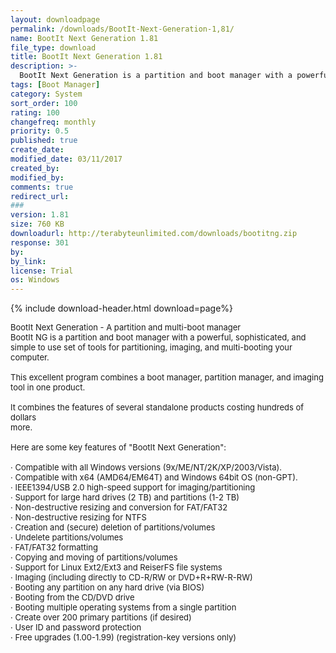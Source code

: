 ```yaml
---
layout: downloadpage
permalink: /downloads/BootIt-Next-Generation-1,81/
name: BootIt Next Generation 1.81
file_type: download
title: BootIt Next Generation 1.81
description: >-
  BootIt Next Generation is a partition and boot manager with a powerful, sophisticated, and simple to use set of tools
tags: [Boot Manager]
category: System
sort_order: 100
rating: 100
changefreq: monthly
priority: 0.5
published: true
create_date:
modified_date: 03/11/2017
created_by:
modified_by:
comments: true
redirect_url:
###
version: 1.81
size: 760 KB
downloadurl: http://terabyteunlimited.com/downloads/bootitng.zip
response: 301
by:
by_link:
license: Trial
os: Windows
---
```


{% include download-header.html download=page%}

<p style="fix-download-text !important">
<p><font size="2">BootIt Next Generation - A partition and multi-boot manager <br />
BootIt NG is a partition and boot manager with a powerful, sophisticated, and simple to use set of tools for partitioning, imaging, and multi-booting your computer. <br />
<br />
This excellent program combines a boot manager, partition manager, and imaging tool in one product. <br />
<br />
It combines the features of several standalone products costing hundreds of dollars <br />
more. <br />
<br />
Here are some key features of "BootIt Next Generation": <br />
<br />
· Compatible with all Windows versions (9x/ME/NT/2K/XP/2003/Vista). <br />
· Compatible with x64 (AMD64/EM64T) and Windows 64bit OS (non-GPT). <br />
· IEEE1394/USB 2.0 high-speed support for imaging/partitioning <br />
· Support for large hard drives (2 TB) and partitions (1-2 TB) <br />
· Non-destructive resizing and conversion for FAT/FAT32 <br />
· Non-destructive resizing for NTFS <br />
· Creation and (secure) deletion of partitions/volumes <br />
· Undelete partitions/volumes <br />
· FAT/FAT32 formatting <br />
· Copying and moving of partitions/volumes <br />
· Support for Linux Ext2/Ext3 and ReiserFS file systems <br />
· Imaging (including directly to CD-R/RW or DVD+R+RW-R-RW) <br />
· Booting any partition on any hard drive (via BIOS) <br />
· Booting from the CD/DVD drive <br />
· Booting multiple operating systems from a single partition <br />
· Create over 200 primary partitions (if desired) <br />
· User ID and password protection <br />
· Free upgrades (1.00-1.99) (registration-key versions only)&#160;<br />
<br />
&#160;<br />
&#160;</font></p></p>
